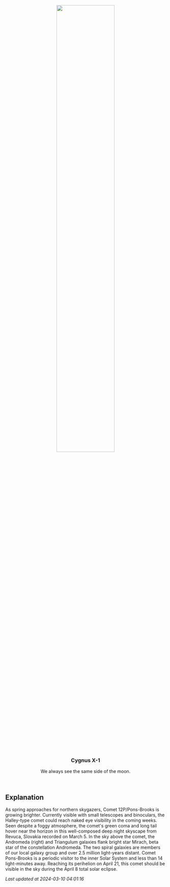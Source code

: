 <p align='center'>
    <img src='https://apod.nasa.gov/apod/image/2403/2024_03_05_Pons-Brooks_Revuca_1200px.png' width='60%' />
    <h3 align="center">Cygnus X-1</h3>
    <p align="center">We always see the same side of the moon.</p>
</p>
<br/>

Explanation
--
As spring approaches for northern skygazers, Comet 12P/Pons-Brooks is growing brighter. Currently visible with small telescopes and binoculars, the Halley-type comet could reach naked eye visibility in the coming weeks. Seen despite a foggy atmosphere, the comet's green coma and long tail hover near the horizon in this well-composed deep night skyscape from Revuca, Slovakia recorded on March 5. In the sky above the comet, the Andromeda (right) and Triangulum galaxies flank bright star Mirach, beta star of the constellation Andromeda. The two spiral galaxies are members of our local galaxy group and over 2.5 million light-years distant. Comet Pons-Brooks is a periodic visitor to the inner Solar System and less than 14 light-minutes away. Reaching its perihelion on April 21, this comet should be visible in the sky during the April 8 total solar eclipse.


*Last updated at 2024-03-10 04:01:16*
